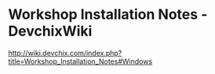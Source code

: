 <!--
id: 457488712
link: http://kevinisom.info/post/457488712/workshop-installation-notes-devchixwiki
slug: workshop-installation-notes-devchixwiki
date: Fri Mar 19 2010 11:57:53 GMT+1300 (NZDT)
raw: {"blog_name":"kevinisom","id":457488712,"post_url":"http://kevinisom.info/post/457488712/workshop-installation-notes-devchixwiki","slug":"workshop-installation-notes-devchixwiki","type":"link","date":"2010-03-18 22:57:53 GMT","timestamp":1268953073,"state":"published","format":"html","reblog_key":"OAk5UDdN","tags":[],"short_url":"http://tmblr.co/Zw68YyRHBb8","highlighted":[],"feed_item":"http://wiki.devchix.com/index.php?title=Workshop_Installation_Notes#Windows","from_feed_id":"650234","note_count":0,"title":"Workshop Installation Notes - DevchixWiki","url":"http://wiki.devchix.com/index.php?title=Workshop_Installation_Notes#Windows","description":""}
publish: 2010-03-019
tags: 
title: Workshop Installation Notes - DevchixWiki
-->


Workshop Installation Notes - DevchixWiki
=========================================

<http://wiki.devchix.com/index.php?title=Workshop_Installation_Notes#Windows>


